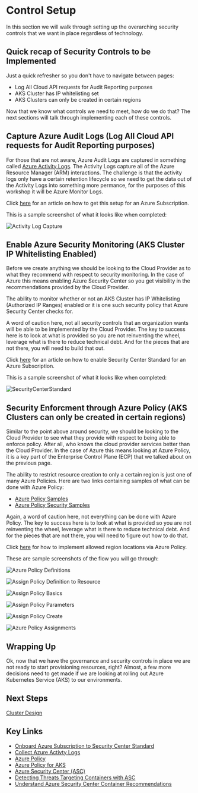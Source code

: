 # Control Setup

In this section we will walk through setting up the overarching security controls that we want in place regardless of technology.

## Quick recap of Security Controls to be Implemented

Just a quick refresher so you don't have to navigate between pages:

* Log All Cloud API requests for Audit Reporting purposes
* AKS Cluster has IP whitelisting set
* AKS Clusters can only be created in certain regions

Now that we know what controls we need to meet, how do we do that? The next sections will talk through implementing each of these controls.

## Capture Azure Audit Logs (Log All Cloud API requests for Audit Reporting purposes)

For those that are not aware, Azure Audit Logs are captured in something called [Azure Activity Logs](https://docs.microsoft.com/en-us/azure/azure-monitor/platform/activity-logs-overview). The Activity Logs capture all of the Azure Resource Manager (ARM) interactions. The challenge is that the activity logs only have a certain retention lifecycle so we need to get the data out of the Activity Logs into something more permance, for the purposes of this workshop it will be Azure Monitor Logs.

Click [here](https://docs.microsoft.com/en-us/azure/azure-monitor/platform/activity-log-collect) for an article on how to get this setup for an Azure Subscription.

This is a sample screenshot of what it looks like when completed:

![Activity Log Capture](/governance-security/img/ActivityLogCapture.png)

## Enable Azure Security Monitoring (AKS Cluster IP Whitelisting Enabled)

Before we create anything we should be looking to the Cloud Provider as to what they recommend with respect to security monitoring. In the case of Azure this means enabling Azure Security Center so you get visibility in the recommendations provided by the Cloud Provider.

The ability to monitor whether or not an AKS Cluster has IP Whitelisting (Authorized IP Ranges) enabled or it is one such security policy that Azure Security Center checks for.

A word of caution here, not all security controls that an organization wants will be able to be implemented by the Cloud Provider. The key to success here is to look at what is provided so you are not reinventing the wheel, leverage what is there to reduce technical debt. And for the pieces that are not there, you will need to build that out.

Click [here](https://docs.microsoft.com/en-us/azure/azure-monitor/platform/activity-log-collect) for an article on how to enable Security Center Standard for an Azure Subscription.

This is a sample screenshot of what it looks like when completed:

![SecurityCenterStandard](/governance-security/img/SecurityCenterStandard.png)

## Security Enforcment through Azure Policy (AKS Clusters can only be created in certain regions)

Similar to the point above around security, we should be looking to the Cloud Provider to see what they provide with respect to being able to enforce policy. After all, who knows the cloud provider services better than the Cloud Provider. In the case of Azure this means looking at Azure Policy, it is a key part of the Enterprise Control Plane (ECP) that we talked about on the previous page.

The ability to restrict resource creation to only a certain region is just one of many Azure Policies. Here are two links containing samples of what can be done with Azure Policy:

* [Azure Policy Samples](https://docs.microsoft.com/en-us/azure/governance/policy/samples/)
* [Azure Policy Security Samples](https://docs.microsoft.com/en-us/azure/security-center/security-center-policy-definitions)

Again, a word of caution here, not everything can be done with Azure Policy. The key to success here is to look at what is provided so you are not reinventing the wheel, leverage what is there to reduce technical debt. And for the pieces that are not there, you will need to figure out how to do that.

Click [here](https://docs.microsoft.com/en-us/azure/governance/policy/samples/allowed-locations) for how to implement allowed region locations via Azure Policy.

These are sample screenshots of the flow you will go through:

![Azure Policy Definitions](/governance-security/img/PolicyDefinitions.png)

![Assign Policy Definition to Resource](/governance-security/img/AssignPolicy.png)

![Assign Policy Basics](/governance-security/img/AssignPolicyBasics.png)

![Assign Policy Parameters](/governance-security/img/AssignPolicyParameters.png)

![Assign Policy Create](/governance-security/img/AssignPolicyCreate.png)

![Azure Policy Assignments](/governance-security/img/PolicyAssignment.png)

## Wrapping Up

Ok, now that we have the governance and security controls in place we are not ready to start provisioning resources, right? Almost, a few more decisions need to get made if we are looking at rolling out Azure Kubernetes Service (AKS) to our environments.

## Next Steps

[Cluster Design](/cluster-design/README.md)

## Key Links

* [Onboard Azure Subscription to Security Center Standard](https://docs.microsoft.com/en-us/azure/security-center/security-center-get-started)
* [Collect Azure Activty Logs](https://docs.microsoft.com/en-us/azure/azure-monitor/platform/activity-log-collect)
* [Azure Policy](https://docs.microsoft.com/en-us/azure/governance/policy/overview)
* [Azure Policy for AKS](https://docs.microsoft.com/en-us/azure/governance/policy/concepts/rego-for-aks)
* [Azure Security Center (ASC)](https://docs.microsoft.com/en-us/azure/security-center/security-center-intro)
* [Detecting Threats Targeting Containers with ASC](https://azure.microsoft.com/en-us/blog/detecting-threats-targeting-containers-with-azure-security-center/)
* [Understand Azure Security Center Container Recommendations](https://docs.microsoft.com/en-us/azure/security-center/security-center-container-recommendations)
